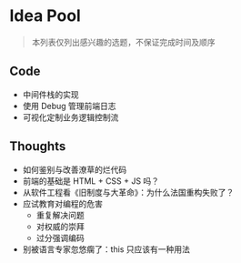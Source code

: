 # Idea Pool
> 本列表仅列出感兴趣的选题，不保证完成时间及顺序

## Code
- 中间件栈的实现
- 使用 Debug 管理前端日志
- 可视化定制业务逻辑控制流

## Thoughts
- 如何鉴别与改善潦草的烂代码
- 前端的基础是 HTML + CSS + JS 吗？
- 从软件工程看《旧制度与大革命》：为什么法国重构失败了？
- 应试教育对编程的危害
	- 重复解决问题
	- 对权威的崇拜
	- 过分强调编码
- 别被语言专家忽悠瘸了：this 只应该有一种用法
